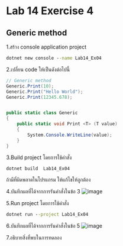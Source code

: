 # Lab 14 Exercise 4

## Generic method

1.สร้าง console application project

```cmd
dotnet new console --name Lab14_Ex04
```

2.เปลี่ยน code ให้เป็นดังต่อไปนี้

```cs
// Generic method
Generic.Print(10);
Generic.Print("Hello World");
Generic.Print(12345.678);


public static class Generic
{
    public static void Print <T> (T value)
    {
        System.Console.WriteLine(value);
    }   
}
```

3.Build project โดยการใช้คำสั่ง

```cmd
dotnet build  Lab14_Ex04
```

ถ้ามีที่ผิดพลาดในโปรแกรม ให้แก้ไขให้ถูกต้อง

4.บันทึกผลที่ได้จากการรันคำสั่งในข้อ 3
![image](https://github.com/AnchisaPhetnoi/03376836-OOP-2566-Lab-14/assets/144197034/e11b6fea-44ca-4cbe-99e1-4dc01d412ac4)

5.Run project โดยการใช้คำสั่ง

```cmd
dotnet run --project Lab14_Ex04
```

6.บันทึกผลที่ได้จากการรันคำสั่งในข้อ 5
![image](https://github.com/AnchisaPhetnoi/03376836-OOP-2566-Lab-14/assets/144197034/6f54fc2f-d82b-44cd-9b71-553013e3e6d5)

7.อธิบายสิ่งที่พบในการทดลอง
